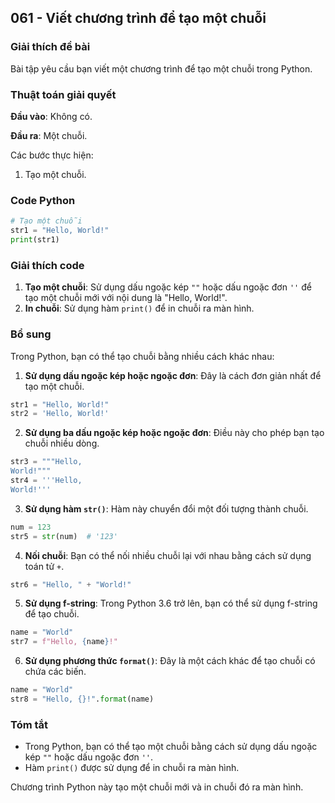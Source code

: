 ## 061 - Viết chương trình để tạo một chuỗi

### Giải thích đề bài

Bài tập yêu cầu bạn viết một chương trình để tạo một chuỗi trong Python.

### Thuật toán giải quyết

**Đầu vào**: Không có.

**Đầu ra**: Một chuỗi.

Các bước thực hiện:

1. Tạo một chuỗi.

### Code Python

```python
# Tạo một chuỗi
str1 = "Hello, World!"
print(str1)
```

### Giải thích code

1. **Tạo một chuỗi**: Sử dụng dấu ngoặc kép `""` hoặc dấu ngoặc đơn `''` để tạo một chuỗi mới với nội dung là "Hello, World!".
2. **In chuỗi**: Sử dụng hàm `print()` để in chuỗi ra màn hình.

### Bổ sung

Trong Python, bạn có thể tạo chuỗi bằng nhiều cách khác nhau:

1. **Sử dụng dấu ngoặc kép hoặc ngoặc đơn**: Đây là cách đơn giản nhất để tạo một chuỗi.

```python
str1 = "Hello, World!"
str2 = 'Hello, World!'
```

2. **Sử dụng ba dấu ngoặc kép hoặc ngoặc đơn**: Điều này cho phép bạn tạo chuỗi nhiều dòng.

```python
str3 = """Hello,
World!"""
str4 = '''Hello,
World!'''
```

3. **Sử dụng hàm `str()`**: Hàm này chuyển đổi một đối tượng thành chuỗi.

```python
num = 123
str5 = str(num)  # '123'
```

4. **Nối chuỗi**: Bạn có thể nối nhiều chuỗi lại với nhau bằng cách sử dụng toán tử `+`.

```python
str6 = "Hello, " + "World!"
```

5. **Sử dụng f-string**: Trong Python 3.6 trở lên, bạn có thể sử dụng f-string để tạo chuỗi.

```python
name = "World"
str7 = f"Hello, {name}!"
```

6. **Sử dụng phương thức `format()`**: Đây là một cách khác để tạo chuỗi có chứa các biến.

```python
name = "World"
str8 = "Hello, {}!".format(name)
```

### Tóm tắt

- Trong Python, bạn có thể tạo một chuỗi bằng cách sử dụng dấu ngoặc kép `""` hoặc dấu ngoặc đơn `''`.
- Hàm `print()` được sử dụng để in chuỗi ra màn hình.

Chương trình Python này tạo một chuỗi mới và in chuỗi đó ra màn hình.
